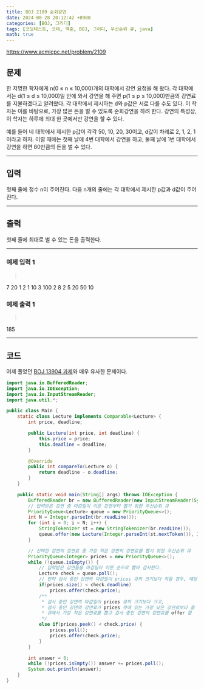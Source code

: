 ```yaml
---
title: BOJ 2109 순회강연
date: 2024-08-28 20:12:42 +0900
categories: [BOJ, 그리디]
tags: [코딩테스트, 코테, 백준, BOJ, 그리디, 우선순위 큐, java]
math: true
---
```


<https://www.acmicpc.net/problem/2109>

## 문제
한 저명한 학자에게 n(0 ≤ n ≤ 10,000)개의 대학에서 강연 요청을 해 왔다. 각 대학에서는 d(1 ≤ d ≤ 10,000)일 안에 와서 강연을 해 주면 p(1 ≤ p ≤ 10,000)만큼의 강연료를 지불하겠다고 알려왔다. 각 대학에서 제시하는 d와 p값은 서로 다를 수도 있다. 이 학자는 이를 바탕으로, 가장 많은 돈을 벌 수 있도록 순회강연을 하려 한다. 강연의 특성상, 이 학자는 하루에 최대 한 곳에서만 강연을 할 수 있다.

예를 들어 네 대학에서 제시한 p값이 각각 50, 10, 20, 30이고, d값이 차례로 2, 1, 2, 1 이라고 하자. 이럴 때에는 첫째 날에 4번 대학에서 강연을 하고, 둘째 날에 1번 대학에서 강연을 하면 80만큼의 돈을 벌 수 있다.

---
## 입력
첫째 줄에 정수 n이 주어진다. 다음 n개의 줄에는 각 대학에서 제시한 p값과 d값이 주어진다.

---
## 출력
첫째 줄에 최대로 벌 수 있는 돈을 출력한다.

---
### 예제 입력 1
> <pre>
7
20 1
2 1
10 3
100 2
8 2
5 20
50 10
> </pre>

### 예제 출력 1
> <pre>
185
> </pre>

---
## 코드

어제 풀었던 [BOJ 13904 과제](/posts/BOJ-13904)와 매우 유사한 문제이다.

```java
import java.io.BufferedReader;
import java.io.IOException;
import java.io.InputStreamReader;
import java.util.*;

public class Main {
    static class Lecture implements Comparable<Lecture> {
        int price, deadline;

        public Lecture(int price, int deadline) {
            this.price = price;
            this.deadline = deadline;
        }

        @Override
        public int compareTo(Lecture o) {
            return deadline - o.deadline;
        }
    }

    public static void main(String[] args) throws IOException {
        BufferedReader br = new BufferedReader(new InputStreamReader(System.in));
        // 입력받은 강연 중 마감일이 이른 강연부터 뽑기 위한 우선순위 큐
        PriorityQueue<Lecture> queue = new PriorityQueue<>();
        int N = Integer.parseInt(br.readLine());
        for (int i = 0; i < N; i++) {
            StringTokenizer st = new StringTokenizer(br.readLine());
            queue.offer(new Lecture(Integer.parseInt(st.nextToken()), Integer.parseInt(st.nextToken())));
        }

        // 선택한 강연의 강연료 중 가장 적은 강연의 강연료를 뽑기 위한 우선순위 큐
        PriorityQueue<Integer> prices = new PriorityQueue<>();
        while (!queue.isEmpty()) {
            // 입력받은 강연들을 마감일이 이른 순으로 뽑아 검사한다.
            Lecture check = queue.poll();
            // 만약 검사 중인 강연의 마감일이 prices 큐의 크기보다 작을 경우, 해당 강연료를 큐에 추가
            if(prices.size() < check.deadline)
                prices.offer(check.price);
            /**
             * 검사 중인 강연의 마감일이 prices 큐의 크기보다 크고,
             * 검사 중인 강연의 강연료가 prices 큐에 있는 가장 낮은 강연료보다 클 경우,
             * 큐에서 가장 적은 강연료를 뽑고 검사 중인 강연의 강연료를 offer 함
             */
            else if(prices.peek() < check.price) {
                prices.poll();
                prices.offer(check.price);
            }
        }

        int answer = 0;
        while (!prices.isEmpty()) answer += prices.poll();
        System.out.println(answer);
    }
}
```
